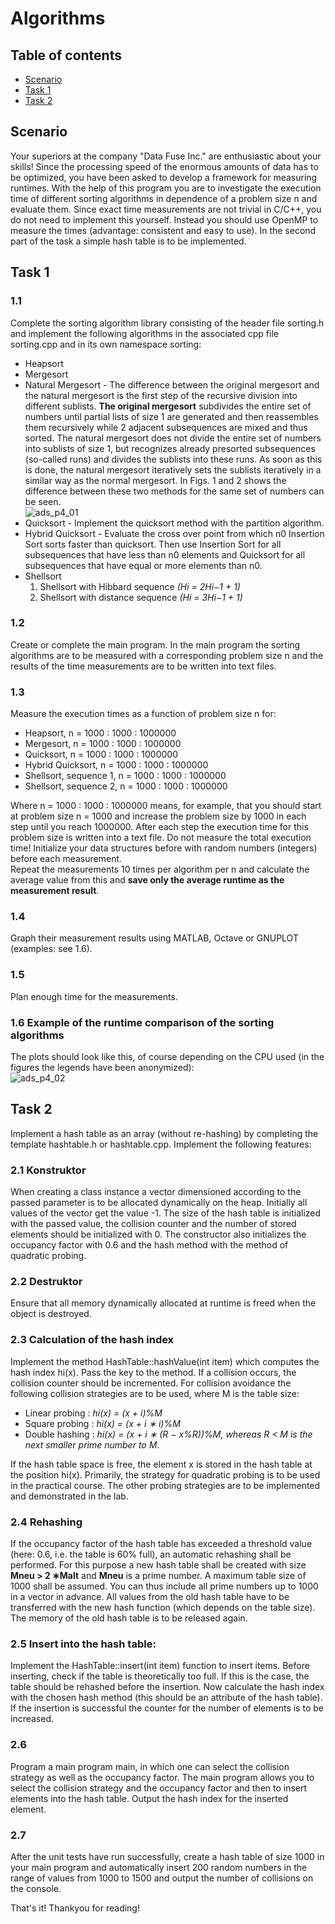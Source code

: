 # Algorithms

## Table of contents
- [Scenario](#scenario)
- [Task 1](#task-1)
- [Task 2](#task-2)

## Scenario
Your superiors at the company "Data Fuse Inc." are enthusiastic about your skills! Since the processing speed of the enormous amounts of data has to be optimized, you have been asked to develop a framework for measuring runtimes. With the help of this program you are to investigate the execution time of different sorting algorithms in dependence of a problem size n and evaluate them. Since exact time measurements are not trivial in C/C++, you do not need to implement this yourself. Instead you should use OpenMP to measure the times (advantage: consistent and easy to use). In the second part of the task a simple hash table is to be implemented.

## Task 1
### 1.1
Complete the sorting algorithm library consisting of the header file sorting.h and implement the following algorithms in the associated cpp file sorting.cpp and in its own namespace sorting:
* Heapsort
* Mergesort
* Natural Mergesort - The difference between the original mergesort and the natural mergesort is the first step of the recursive division into different sublists. **The original mergesort** subdivides the entire set of numbers until partial lists of size 1 are generated and then reassembles them recursively while 2 adjacent subsequences are mixed and thus sorted. The natural mergesort does not divide the entire set of numbers into sublists of size 1, but recognizes already presorted subsequences (so-called runs) and divides the sublists into these runs. As soon as this is done, the natural mergesort iteratively sets the sublists iteratively in a similar way as the normal mergesort. In Figs. 1 and 2 shows the difference between these two methods for the same set of numbers can be seen.<br  />
![ads_p4_01](https://user-images.githubusercontent.com/115429300/196440350-13186648-c390-4f37-8ca0-b058bca3c6fa.png)
* Quicksort - Implement the quicksort method with the partition algorithm.
* Hybrid Quicksort - Evaluate the cross over point from which n0 Insertion Sort sorts faster than quicksort. Then use Insertion Sort for all subsequences that have less than n0 elements and Quicksort for all subsequences that have equal or more elements than n0.
* Shellsort
  1. Shellsort with Hibbard sequence *(Hi = 2Hi−1 + 1)*
  2. Shellsort with distance sequence *(Hi = 3Hi−1 + 1)*
 
 ### 1.2
 Create or complete the main program. In the main program the sorting algorithms are to be measured with a corresponding problem size n and the results of the time measurements are to be written into text files.
 
 ### 1.3
 Measure the execution times as a function of problem size n for:
 * Heapsort, n = 1000 : 1000 : 1000000
 * Mergesort, n = 1000 : 1000 : 1000000
 * Quicksort, n = 1000 : 1000 : 1000000
 * Hybrid Quicksort, n = 1000 : 1000 : 1000000
 * Shellsort, sequence 1, n = 1000 : 1000 : 1000000
 * Shellsort, sequence 2, n = 1000 : 1000 : 1000000 
 
 Where n = 1000 : 1000 : 1000000 means, for example, that you should start at problem size n = 1000 and increase the problem size by 1000 in each step until you reach 1000000. After each step the execution time for this problem size is written into a text file. Do not measure the total execution time! Initialize your data structures before with random numbers (integers) before each measurement. <br  />
 Repeat the measurements 10 times per algorithm per n and calculate the average value from this and **save only the average runtime as the measurement result**.
 
 ### 1.4
 Graph their measurement results using MATLAB, Octave or GNUPLOT (examples: see 1.6).
 
 ### 1.5
 Plan enough time for the measurements.
 
 ### 1.6 Example of the runtime comparison of the sorting algorithms
 The plots should look like this, of course depending on the CPU used (in the figures the legends have been anonymized): <br  />
 ![ads_p4_02](https://user-images.githubusercontent.com/115429300/196489848-2b139a2f-6a2e-4fd3-bc64-7dee841db95a.png)
 
 
 ## Task 2
 Implement a hash table as an array (without re-hashing) by completing the template hashtable.h or hashtable.cpp. Implement the following features:
 
 ### 2.1 Konstruktor
 When creating a class instance a vector<int> dimensioned according to the passed parameter is to be allocated dynamically on the heap. Initially all values of the vector get the value -1. The size of the hash table is initialized with the passed value, the collision counter and the number of stored elements should be initialized with 0. The constructor also initializes the occupancy factor with 0.6 and the hash method with the method of quadratic probing.
 
 ### 2.2 Destruktor
 Ensure that all memory dynamically allocated at runtime is freed when the object is destroyed.
 
 ### 2.3 Calculation of the hash index
 Implement the method HashTable::hashValue(int item) which computes the hash index hi(x). Pass the key to the method. If a collision occurs, the collision counter should be incremented. For collision avoidance the following collision strategies are to be used, where M is the table size:
 * Linear probing : *hi(x) = (x + i)%M*
 * Square probing : *hi(x) = (x + i ∗ i)%M*
 * Double hashing : *hi(x) = (x + i ∗ (R − x%R))%M, whereas R < M is the next smaller prime number to M*. <br  />
 
 If the hash table space is free, the element x is stored in the hash table at the position hi(x). Primarily, the strategy for quadratic probing is to be used in the practical course. The other probing strategies are to be implemented and demonstrated in the lab.

### 2.4 Rehashing 
If the occupancy factor of the hash table has exceeded a threshold value (here: 0.6, i.e. the table is 60% full), an automatic rehashing shall be performed. For this purpose a new hash table shall be created with size **Mneu > 2 ∗Malt** and **Mneu** is a prime number. A maximum table size of 1000 shall be assumed. You can thus include all prime numbers up to 1000 in a vector in advance. All values from the old hash table have to be transferred with the new hash function (which depends on the table size). The memory of the old hash table is to be released again.

### 2.5 Insert into the hash table:
Implement the HashTable::insert(int item) function to insert items. Before inserting, check if the table is theoretically too full. If this is the case, the table should be rehashed before the insertion. Now calculate the hash index with the chosen hash method (this should be an attribute of the hash table). If the insertion is successful the counter for the number of elements is to be increased.

### 2.6 
Program a main program main, in which one can select the collision strategy as well as the occupancy factor. The main program allows you to select the collision strategy and the occupancy factor and then to insert elements into the hash table. Output the hash index for the inserted element.

### 2.7
After the unit tests have run successfully, create a hash table of size 1000 in your main program and automatically insert 200 random numbers in the range of values from 1000 to 1500 and output the number of collisions on the console.

That's it!
Thankyou for reading!
